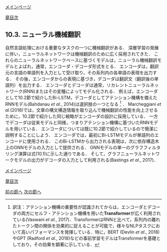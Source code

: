 [メインページ](../../index.markdown)

[章目次](./chap10.md)
## 10.3. ニューラル機械翻訳

自然言語処理における重要なタスクの一つに機械翻訳がある． 深層学習の発展に伴い，ニューラルネットワークは機械翻訳のために広く採用されてきた． これらのニューラルネットワークベースに基づくモデルは，ニューラル機械翻訳モデルとよばれ，通常，エンコーダ・デコーダ形式をとる． エンコーダは，翻訳元の言語の単語列を入力として受け取り，その系列内の各単語の表現を出力する． その後，エンコーダからの表現に基づき，デコーダは翻訳文（翻訳後の単語列）を出力する． エンコーダとデコーダは通常，リカレントニューラルネットワーク(RNN)またはその変種によってモデル化される． 例えば，エンコーダとして10.2節で紹介したBi-LSTM，デコーダとしてアテンション機構を備えたRNNモデル(Bahdanau *et al*., 2014)は選択肢の一つとなる
[^3]
． Marcheggiani *et al*.(2018)では，文章の構文構造情報を取り込んで機械翻訳の性能を向上させるために，10.2節で紹介した同じ戦略がエンコーダの設計に採用している． 一方でデコーダは従来モデルと同様，つまりアテンション機構に基づいたRNNモデルを用いている． エンコーダについては既に10.2節で紹介しているので簡潔に説明することにしよう． エンコーダでは，最初にBi-LSTMモデルが単語列のエンコードに使用される． このBi-LSTMから出力される表現は，次に依存構造木上のGNNモデルの入力として提供される． GNNモデルの単一のグラフフィルタリング演算は式(10.1)に示した通りである． そして，グラフニューラルネットワークモデルの出力がデコーダの入力として利用される(Bastings *et al*., 2017)．


[メインページ](../../index.markdown)

[章目次](./chap10.md)

[前の節へ](./subsection_02.md) [次の節へ](./subsection_04.md)

[^3]: 訳注：アテンション機構の重要性が認識されてからは，エンコーダとデコーダの両方にセルフ・アテンション機構を用いた**Transformer**が広く利用されている(Vaswani *et al*., 2017)．TransformerはRNNと比べて，系列内の離れたトークン間の関係を効果的に捉えることが可能で，様々なNLPタスクにおいて高いパフォーマンスを発揮している．特に，BERT (Devlin *et al*., 2018)やGPT (Radford *et al*., 2018)などの事前学習モデルはTransformerを基礎としており，その効果を顕著に示している．
